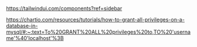https://tailwindui.com/components?ref=sidebar



https://chartio.com/resources/tutorials/how-to-grant-all-privileges-on-a-database-in-mysql/#:~:text=To%20GRANT%20ALL%20privileges%20to,TO%20'username'%40'localhost'%3B

